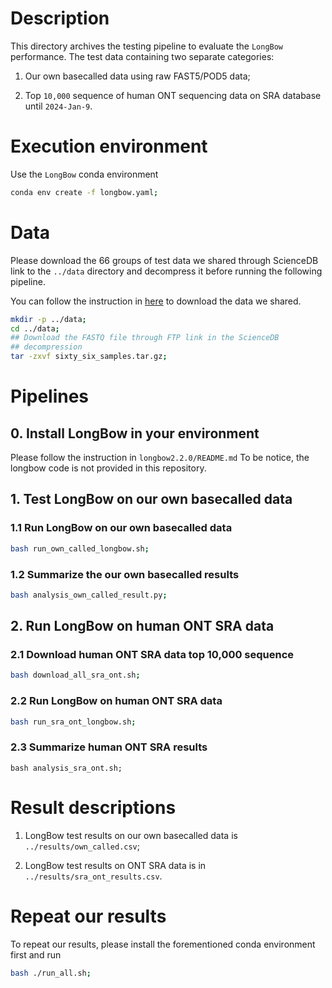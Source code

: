 # Description
This directory archives the testing pipeline to evaluate the `LongBow` performance. The test data containing two separate categories: 

1. Our own basecalled data using raw FAST5/POD5 data; 

2. Top `10,000` sequence of human ONT sequencing data on SRA database until `2024-Jan-9`.


# Execution environment
Use the `LongBow` conda environment
```bash
conda env create -f longbow.yaml;
```

# Data
Please download the 66 groups of test data we shared through ScienceDB link to the `../data` directory and decompress it before running the following pipeline.

You can follow the instruction in [here](../../ScienceDB/README.md) to download the data we shared.
```bash
mkdir -p ../data;
cd ../data;
## Download the FASTQ file through FTP link in the ScienceDB
## decompression
tar -zxvf sixty_six_samples.tar.gz;
```

# Pipelines
## 0. Install LongBow in your environment
Please follow the instruction in `longbow2.2.0/README.md`
To be notice, the longbow code is not provided in this repository.

## 1. Test LongBow on our own basecalled data
### 1.1 Run LongBow on our own basecalled data
```bash
bash run_own_called_longbow.sh;
```

### 1.2 Summarize the our own basecalled results
```bash
bash analysis_own_called_result.py;
```

## 2. Run LongBow on human ONT SRA data
### 2.1 Download human ONT SRA data top 10,000 sequence
```bash
bash download_all_sra_ont.sh;
```

### 2.2 Run LongBow on human ONT SRA data
```bash
bash run_sra_ont_longbow.sh;
```

### 2.3 Summarize human ONT SRA results
```
bash analysis_sra_ont.sh;
```


# Result descriptions
1. LongBow test results on our own basecalled data is  `../results/own_called.csv`;


2. LongBow test results on ONT SRA data is in `../results/sra_ont_results.csv`.


# Repeat our results
To repeat our results, please install the forementioned conda environment first and run
```bash
bash ./run_all.sh;
```
